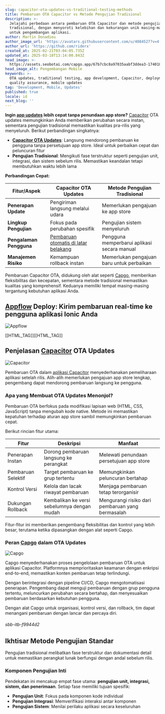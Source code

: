 ```yaml
---
slug: capacitor-ota-updates-vs-traditional-testing-methods
title: Pembaruan OTA Capacitor vs Metode Pengujian Tradisional
description: >-
  Jelajahi perbedaan antara pembaruan OTA Capacitor dan metode pengujian
  tradisional, dengan menyoroti kelebihan dan kekurangan unik masing-masing
  untuk pengembangan aplikasi.
author: Martin Donadieu
author_image_url: 'https://avatars.githubusercontent.com/u/4084527?v=4'
author_url: 'https://github.com/riderx'
created_at: 2025-02-21T03:04:05.735Z
updated_at: 2025-03-18T13:14:00.843Z
head_image: >-
  https://assets.seobotai.com/capgo.app/67b7cbc8a97035aabf3ddea3-1740107095515.jpg
head_image_alt: Pengembangan Mobile
keywords: >-
  OTA updates, traditional testing, app development, Capacitor, deployment,
  quality assurance, mobile updates
tag: 'Development, Mobile, Updates'
published: true
locale: id
next_blog: ''
---
```


**Ingin [app updates](https://capgo.app/plugins/capacitor-updater/) lebih cepat tanpa penundaan app store?** [Capacitor](https://capacitorjscom/) OTA updates memungkinkan Anda memberikan perubahan secara instan, sementara pengujian tradisional memastikan kualitas pra-rilis yang menyeluruh. Berikut perbandingan singkatnya:

-   **[Capacitor OTA Updates](https://capgo.app/ja/)**: Langsung mendorong pembaruan ke pengguna tanpa persetujuan app store. Ideal untuk perbaikan cepat dan peluncuran fitur
-   **Pengujian Tradisional**: Mengikuti fase terstruktur seperti pengujian unit, integrasi, dan sistem sebelum rilis. Memastikan keandalan tetapi membutuhkan waktu lebih lama

**Perbandingan Cepat:**

| Fitur/Aspek | Capacitor OTA Updates | Metode Pengujian Tradisional |
| --- | --- | --- |
| **Penerapan Update** | Pengiriman langsung melalui udara | Memerlukan pengajuan ke app store |
| **Lingkup Pengujian** | Fokus pada perubahan spesifik | Pengujian sistem menyeluruh |
| **Pengalaman Pengguna** | [Pembaruan otomatis di latar belakang](https://capgo.app/docs/plugin/self-hosted/auto-update/) | Pengguna memperbarui aplikasi secara manual |
| **Manajemen Risiko** | Kemampuan rollback instan | Memerlukan pengajuan baru untuk perbaikan |

Pembaruan Capacitor OTA, didukung oleh alat seperti [Capgo](https://capgo.app/), memberikan fleksibilitas dan kecepatan, sementara metode tradisional memastikan kualitas yang komprehensif. Keduanya memiliki tempat masing-masing tergantung kebutuhan aplikasi Anda.

## [Appflow](https://ionicio/appflow/) Deploy: Kirim pembaruan real-time ke pengguna aplikasi Ionic Anda

![Appflow](https://mars-imagesimgixnet/seobot/screenshots/ionicio-7ef34251b5ccfe1dba6d8c040dae490b-2025-02-21jpg?auto=compress)

[[HTML_TAG]][[HTML_TAG]]

## Penjelasan [Capacitor](https://capacitorjscom/) OTA Updates

![Capacitor](https://mars-imagesimgixnet/seobot/screenshots/capacitorjscom-4c1a6a7e452082d30f5bff9840b00b7d-2025-02-21jpg?auto=compress)

Pembaruan OTA dalam [aplikasi Capacitor](https://capgo.app/blog/capacitor-comprehensive-guide/) menyederhanakan pemeliharaan aplikasi setelah rilis. Alih-alih memerlukan pengajuan app store lengkap, pengembang dapat mendorong pembaruan langsung ke pengguna.

### Apa yang Membuat OTA Updates Menonjol?

Pembaruan OTA berfokus pada modifikasi lapisan web (HTML, CSS, JavaScript) tanpa mengubah kode native. Metode ini memastikan kepatuhan terhadap aturan app store sambil memungkinkan pembaruan cepat.

Berikut rincian fitur utama:

| Fitur | Deskripsi | Manfaat |
| --- | --- | --- |
| Penerapan Instan | Dorong pembaruan langsung ke perangkat | Melewati penundaan persetujuan app store |
| Pembaruan Selektif | Target pembaruan ke grup tertentu | Memungkinkan peluncuran bertahap |
| Kontrol Versi | Kelola dan lacak riwayat pembaruan | Menjaga pembaruan tetap terorganisir |
| Dukungan Rollback | Kembalikan ke versi sebelumnya dengan mudah | Mengurangi risiko dari pembaruan yang bermasalah |

Fitur-fitur ini memberikan pengembang fleksibilitas dan kontrol yang lebih besar, terutama ketika dipasangkan dengan alat seperti Capgo.

### Peran [Capgo](https://capgo.app/) dalam OTA Updates

![Capgo](https://mars-imagesimgixnet/seobot/screenshots/capgo.app-26aea05b7e2e737b790a9becb40f7bc5-2025-02-21jpg?auto=compress)

Capgo menyederhanakan proses pengelolaan pembaruan OTA untuk aplikasi Capacitor. Platformnya memprioritaskan keamanan dengan enkripsi end-to-end, memastikan konten pembaruan tetap terlindungi.

Dengan berintegrasi dengan pipeline CI/CD, Capgo mengotomatisasi penerapan. Pengembang dapat menguji pembaruan dengan grup pengguna tertentu, meluncurkan perubahan secara bertahap, dan menyesuaikan pembaruan berdasarkan kebutuhan pengguna.

Dengan alat Capgo untuk organisasi, kontrol versi, dan rollback, tim dapat menangani pembaruan dengan lancar dan percaya diri.

###### sbb-itb-f9944d2

## Ikhtisar Metode Pengujian Standar

Pengujian tradisional melibatkan fase terstruktur dan dokumentasi detail untuk memastikan perangkat lunak berfungsi dengan andal sebelum rilis.

### Komponen Pengujian Inti

Pendekatan ini mencakup empat fase utama: **pengujian unit, integrasi, sistem, dan penerimaan**. Setiap fase memiliki tujuan spesifik:

-   **Pengujian Unit**: Fokus pada komponen kode individual
-   **Pengujian Integrasi**: Memverifikasi interaksi antar komponen
-   **Pengujian Sistem**: Menilai perilaku aplikasi secara keseluruhan